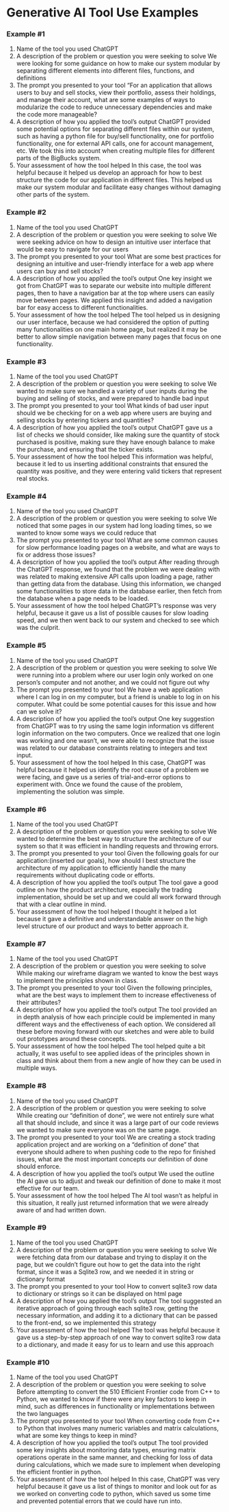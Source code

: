 # Generative AI Tool Use Examples
### Example #1
1. Name of the tool you used
ChatGPT
2. A description of the problem or question you were seeking to solve
We were looking for some guidance on how to make our system modular by separating different elements into different files, functions, and definitions
3. The prompt you presented to your tool
“For an application that allows users to buy and sell stocks, view their portfolio, assess their holdings, and manage their account, what are some examples of ways to modularize the code to reduce unnecessary dependencies and make the code more manageable?
4. A description of how you applied the tool’s output
ChatGPT provided some potential options for separating different files within our system, such as having a python file for buy/sell functionality, one for portfolio functionality, one for external API calls, one for account management, etc. We took this into account when creating multiple files for different parts of the BigBucks system.
5. Your assessment of how the tool helped
In this case, the tool was helpful because it helped us develop an approach for how to best structure the code for our application in different files. This helped us make our system modular and facilitate easy changes without damaging other parts of the system.



### Example #2
1. Name of the tool you used
ChatGPT
2. A description of the problem or question you were seeking to solve
We were seeking advice on how to design an intuitive user interface that would be easy to navigate for our users
3. The prompt you presented to your tool
What are some best practices for designing an intuitive and user-friendly interface for a web app where users can buy and sell stocks?
4. A description of how you applied the tool’s output
One key insight we got from ChatGPT was to separate our website into multiple different pages, then to have a navigation bar at the top where users can easily move between pages. We applied this insight and added a navigation bar for easy access to different functionalities.
5. Your assessment of how the tool helped
The tool helped us in designing our user interface, because we had considered the option of putting many functionalities on one main home page, but realized it may be better to allow simple navigation between many pages that focus on one functionality.



### Example #3
1. Name of the tool you used
ChatGPT
2. A description of the problem or question you were seeking to solve
We wanted to make sure we handled a variety of user inputs during the buying and selling of stocks, and were prepared to handle bad input
3. The prompt you presented to your tool
What kinds of bad user input should we be checking for on a web app where users are buying and selling stocks by entering tickers and quantities?
4. A description of how you applied the tool’s output
ChatGPT  gave us a list of checks we should consider, like making sure the quantity of stock purchased is positive, making sure they have enough balance to make the purchase, and ensuring that the ticker exists.
5. Your assessment of how the tool helped
This information was helpful, because it led to us inserting additional constraints that ensured the quantity was positive, and they were entering valid tickers that represent real stocks.



### Example #4
1. Name of the tool you used
ChatGPT
2. A description of the problem or question you were seeking to solve
We noticed that some pages in our system had long loading times, so we wanted to know some ways we could reduce that
3. The prompt you presented to your tool
What are some common causes for slow performance loading pages on a website, and what are ways to fix or address those issues?
4. A description of how you applied the tool’s output
After reading through the ChatGPT response, we found that the problem we were dealing with was related to making extensive API calls upon loading a page, rather than getting data from the database. Using this information, we changed some functionalities to store data in the database earlier, then fetch from the database when a page needs to be loaded.
5. Your assessment of how the tool helped
ChatGPT’s response was very helpful, because it gave us a list of possible causes for slow loading speed, and we then went back to our system and checked to see which was the culprit.



### Example #5
1. Name of the tool you used
ChatGPT
2. A description of the problem or question you were seeking to solve
We were running into a problem where our user login only worked on one person’s computer and not another, and we could not figure out why
3. The prompt you presented to your tool
We have a web application where I can log in on my computer, but a friend is unable to log in on his computer. What could be some potential causes for this issue and how can we solve it?
4. A description of how you applied the tool’s output
One key suggestion from ChatGPT was to try using the same login information vs different login information on the two computers. Once we realized that one login was working and one wasn’t, we were able to recognize that the issue was related to our database constraints relating to integers and text input.
5. Your assessment of how the tool helped
In this case, ChatGPT was helpful because it helped us identify the root cause of a problem we were facing, and gave us a series of trial-and-error options to experiment with. Once we found the cause of the problem, implementing the solution was simple.



### Example #6
1. Name of the tool you used
ChatGPT
2. A description of the problem or question you were seeking to solve
We wanted to determine the best way to structure the architecture of our system so that it was efficient in handling requests and throwing errors. 
3. The prompt you presented to your tool
Given the following goals for our application:(inserted our goals), how should I best structure the architecture of my application to efficiently handle the many requirements without duplicating code or efforts. 
4. A description of how you applied the tool’s output
The tool gave a good outline on how the product architecture, especially the trading implementation, should be set up and we could all work forward through that with a clear outline in mind. 
5. Your assessment of how the tool helped
I thought it helped a lot because it gave a definitive and understandable answer on the high level structure of our product and ways to better approach it. 



### Example #7
1. Name of the tool you used
ChatGPT
2. A description of the problem or question you were seeking to solve
While making our wireframe diagram we wanted to know the best ways to implement the principles shown in class. 
3. The prompt you presented to your tool
Given the following principles, what are the best ways to implement them to increase effectiveness of their attributes?
4. A description of how you applied the tool’s output
The tool provided an in depth analysis of how each principle could be implemented in many different ways and the effectiveness of each option. We considered all these before moving forward with our sketches and were able to build out prototypes around these concepts. 
5. Your assessment of how the tool helped
The tool helped quite a bit actually, it was useful to see applied ideas of the principles shown in class and think about them from a new angle of how they can be used in multiple ways. 



### Example #8
1. Name of the tool you used
ChatGPT
2. A description of the problem or question you were seeking to solve
While creating our “definition of done”, we were not entirely sure what all that should include, and since it was a large part of our code reviews we wanted to make sure everyone was on the same page.  
3. The prompt you presented to your tool
We are creating a stock trading application project and are working on a “definition of done” that everyone should adhere to when pushing code to the repo for finished issues, what are the most important concepts our definition of done should enforce. 
4. A description of how you applied the tool’s output
We used the outline the AI gave us to adjust and tweak our definition of done to make it most effective for our team. 
5. Your assessment of how the tool helped
The AI tool wasn’t as helpful in this situation, it really just returned information that we were already aware of and had written down. 



### Example #9
1. Name of the tool you used
ChatGPT
2. A description of the problem or question you were seeking to solve
We were fetching data from our database and trying to display it on the page, but we couldn’t figure out how to get the data into the right format, since it was a Sqlite3 row, and we needed it in string or dictionary format
3. The prompt you presented to your tool
How to convert sqlite3 row data to dictionary or strings so it can be displayed on html page
4. A description of how you applied the tool’s output
The tool suggested an iterative approach of going through each sqlite3 row, getting the necessary information, and adding it to a dictionary that can be passed to the front-end, so we implemented this strategy
5. Your assessment of how the tool helped
The tool was helpful because it gave us a step-by-step approach of one way to convert sqlite3 row data to a dictionary, and made it easy for us to learn and use this approach



### Example #10
1. Name of the tool you used
ChatGPT
2. A description of the problem or question you were seeking to solve
Before attempting to convert the 510 Efficient Frontier code from C++ to Python, we wanted to know if there were any key factors to keep in mind, such as differences in functionality or implementations between the two languages
3. The prompt you presented to your tool
When converting code from C++ to Python that involves many numeric variables and matrix calculations, what are some key things to keep in mind?
4. A description of how you applied the tool’s output
The tool provided some key insights about monitoring data types, ensuring matrix operations operate in the same manner, and checking for loss of data during calculations, which we made sure to implement when developing the efficient frontier in python.
5. Your assessment of how the tool helped
In this case, ChatGPT was very helpful because it gave us a list of things to monitor and look out for as we worked on converting code to python, which saved us some time and prevented potential errors that we could have run into.



